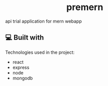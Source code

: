 <h1 align="center" id="title">premern</h1>

<p id="description">api trial application for mern webapp</p>

<h2>💻 Built with</h2>

Technologies used in the project:

- react
- express
- node
- mongodb
